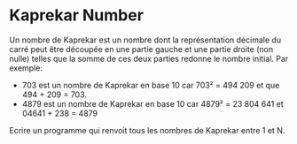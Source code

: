 # Kaprekar Number

Un nombre de Kaprekar est un nombre dont la représentation décimale du carré peut être découpée en une partie gauche et une partie droite (non nulle) telles que la somme de ces deux parties redonne le nombre initial. Par exemple:

   - 703 est un nombre de Kaprekar en base 10 car 703² = 494 209 et que 494 + 209 = 703.
   - 4879 est un nombre de Kaprekar en base 10 car 4879² = 23 804 641 et 04641 + 238 = 4879
   
   Ecrire un programme qui renvoit tous les nombres de Kaprekar entre 1 et N.